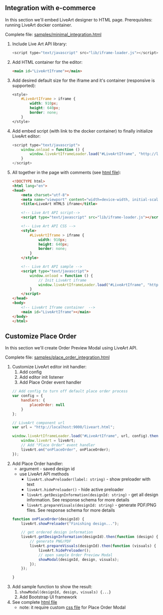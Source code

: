 ## Integration with e-commerce

In this section we'll embed LiveArt designer to HTML page. Prerequisites: running LiveArt docker container.

Complete file: [samples/minimal_integration.html](samples/minimal_integration.html)

1. Include Live Art API library:
    ```js
    <script type="text/javascript" src="lib/iframe-loader.js"></script>
    ```
2. Add HTML container for the editor:
    ```html
    <main id="LiveArtIframe"></main>
    ```
3. Add desired default size for the iframe and it's container (responsive is supported):
    ```css
    <style>
        #LiveArtIframe > iframe {
            width: 910px;
            height: 640px;
            border: none;
        }
    </style>
    ```
4. Add embed script (with link to the docker container) to finally initialize LiveArt editor:
    ```js
    <script type="text/javascript">
        window.onload = function () {
            window.liveArtIframeLoader.load("#LiveArtIframe", "http://localhost:9000/liveart.html");
        }
    </script>
    ```
5. All together in the page with comments (see [html file](samples/minimal-integration.html)):
    ```html
    <!DOCTYPE html>
    <html lang="en">
    <head>
        <meta charset="utf-8">
        <meta name="viewport" content="width=device-width, initial-scale=1, maximum-scale=1">
        <title>LiveArt HTML5 iframe</title>

        <!-- Live Art API script-->
        <script type="text/javascript" src="lib/iframe-loader.js"></script>

        <!-- Live Art API CSS -->
        <style>
            #LiveArtIframe > iframe {
                width: 910px;
                height: 640px;
                border: none;
            }
        </style>

        <!-- Live Art API sample -->
        <script type="text/javascript">
            window.onload = function () {
                // Init LiveArt iframe
                window.liveArtIframeLoader.load("#LiveArtIframe", "http://localhost:9000/liveart.html");
            }
        </script>
    </head>
    <body>
        <!-- LiveArt Iframe container  -->
        <main id="LiveArtIframe"></main>
    </body>
    </html>
    ```

## Customize Place Order

In this section we'll create Order Preview Modal using  LiveArt  API.

Complete file: [samples/place_order_integration.html](samples/place_order_integration.html)

1. Customize LiveArt editor init handler: 
    1. Add config
    2. Add editor init listener
    3. Add Place Order event handler
    ```js
    // Add config to turn off default place order process
    var config = {
        handlers: {
            placeOrder: null
        }
    };

    // LiveArt component url
    var url = "http://localhost:9000/liveart.html";

    window.liveArtIframeLoader.load("#LiveArtIframe", url, config).then(liveArt => {
        window.liveArt = liveArt;
        // Add "Place Order" event handler
        liveArt.on("onPlaceOrder", onPlaceOrder);
    });
    ```
2. Add Place Order handler:
    * argument - saved design id
    * use LiveArt API methods
        * `liveArt.showPreloader(label: string)` - show preloader with text
        * `liveArt.hidePreloader()` - hide active preloader
        * `liveArt.getDesignInformation(designId: string)` - get all design information. See response schema for more details
        * `liveArt.prepareVisuals(designId: string)` - generate PDF/PNG files. See response schema for more details
    ```js
    function onPlaceOrder(designId) {
        liveArt.showPreloader("Finishing design...");

        // get ordered design information
        liveArt.getDesignInformation(designId).then(function (design) {
            // generate PNG/PDF 
            liveArt.prepareVisuals(designId).then(function (visuals) {
                liveArt.hidePreloader();
                // open sample Order Preview Modal
                showModal(designId, design, visuals);
            });
        });

    }
    ```
3. Add sample function to show the result:
    1. `showModal(designId, design, visuals) {...}`
    2. Add Bootstrap UI framework
4. See complete [html file](samples/place_order_integration.html)
    - note: it require custom [css file](samples/css/iframe-loader.css) for Place Order Modal